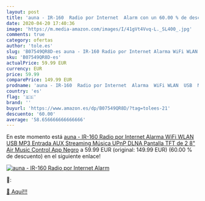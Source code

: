 ```yaml
---
layout: post
title: 'auna - IR-160  Radio por Internet  Alarm con un 60.00 % de descuento'
date: 2020-04-20 17:40:36
image: 'https://m.media-amazon.com/images/I/41gVt4Vvq-L._SL400_.jpg'
comments: true
category: ofertas
author: 'tole.es'
slug: 'B07549QR8D-es auna - IR-160 Radio por Internet Alarma WiFi WLAN USB MP3...'
sku: 'B07549QR8D-es'
actualPrice: 59.99 EUR
currency: EUR
price: 59.99
comparePrice: 149.99 EUR
prodname: 'auna - IR-160  Radio por Internet  Alarma  WiFi WLAN  USB  MP3  Entrada AUX  Streaming Música  UPnP DLNA  Pantalla TFT de 2 8"  Air Music Control App  Negro'
country: 'es'
flag: '🇪🇸'
brand: ''
buyurl: 'https://www.amazon.es/dp/B07549QR8D/?tag=tolees-21'
descuento: '60.00'
average: '58.656666666666666'
---
```


En este momento está [auna - IR-160  Radio por Internet  Alarma  WiFi WLAN  USB  MP3  Entrada AUX  Streaming Música  UPnP DLNA  Pantalla TFT de 2 8"  Air Music Control App  Negro](https://www.amazon.es/dp/B07549QR8D/?tag=tolees-21) a 59.99 EUR (original: 149.99 EUR) (60.00 %  de descuento) en el siguiente enlace!

[![auna - IR-160  Radio por Internet  Alarm](https://m.media-amazon.com/images/I/41gVt4Vvq-L._SL400_.jpg)](https://www.amazon.es/dp/B07549QR8D/?tag=tolees-21)

🔎:


[🛒 Aquí!!!](https://www.amazon.es/dp/B07549QR8D/?tag=tolees-21)
